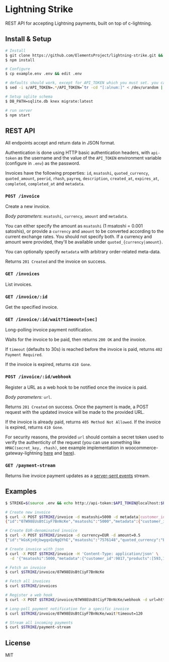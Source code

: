 # Lightning Strike

REST API for accepting Lightning payments, built on top of c-lightning.

## Install & Setup

```bash
# Install
$ git clone https://github.com/ElementsProject/lightning-strike.git && cd lightning-strike
$ npm install

# Configure
$ cp example.env .env && edit .env

# defaults should work, except for API_TOKEN which you must set. you can use:
$ sed -i s/API_TOKEN=.*/API_TOKEN=`tr -cd "[:alnum:]" < /dev/urandom | head -c 64`/ .env

# Setup sqlite schema
$ DB_PATH=sqlite.db knex migrate:latest

# run server
$ npm start
```

## REST API

All endpoints accept and return data in JSON format.

Authentication is done using HTTP basic authentication headers, with `api-token` as the username and
the value of the `API_TOKEN` environment variable (configure in `.env`) as the password.

Invoices have the following properties: `id`, `msatoshi`, `quoted_currency`, `quoted_amount`, `peerid`, `rhash`, `payreq`, `description`, `created_at`, `expires_at`, `completed`, `completed_at` and `metadata`.

### `POST /invoice`

Create a new invoice.

*Body parameters*: `msatoshi`, `currency`, `amount` and `metadata`.

You can either specify the amount as `msatoshi` (1 msatoshi = 0.001 satoshis),
or provide a `currency` and `amount` to be converted according to the current exchange rates.
You should not specify both.
If a currency and amount were provided, they'll be available under `quoted_{currency|amount}`.

You can optionally specify `metadata` with arbitrary order-related meta-data.

Returns `201 Created` and the invoice on success.

### `GET /invoices`

List invoices.

### `GET /invoice/:id`

Get the specified invoice.

### `GET /invoice/:id/wait?timeout=[sec]`

Long-polling invoice payment notification.

Waits for the invoice to be paid, then returns `200 OK` and the invoice.

If `timeout` (defaults to 30s) is reached before the invoice is paid, returns `402 Payment Required`.

If the invoice is expired, returns `410 Gone`.

### `POST /invoice/:id/webhook`

Register a URL as a web hook to be notified once the invoice is paid.

*Body parameters:* `url`.

Returns `201 Created` on success. Once the payment is made, a POST request with the updated invoice will be made to the provided URL.

If the invoice is already paid, returns `405 Method Not Allowed`. If the invoice is expired, returns `410 Gone`.

For security reasons, the provided `url` should contain a secret token used to verify the authenticity of the request (you can use something like `HMAC(secret_key, rhash)`,
see example implementation in woocommerce-gateway-lightning [here](https://github.com/ElementsProject/woocommerce-gateway-lightning/blob/4051a70147a01b4387598a9facd9c00cae4981f8/woocommerce-gateway-lightning.php#L182-L193)
and [here](https://github.com/ElementsProject/woocommerce-gateway-lightning/blob/4051a70147a01b4387598a9facd9c00cae4981f8/woocommerce-gateway-lightning.php#L119)).

### `GET /payment-stream`

Returns live invoice payment updates as a [server-sent events](https://developer.mozilla.org/en-US/docs/Web/API/Server-sent_events/Using_server-sent_events) stream.

## Examples

```bash
$ STRIKE=$(source .env && echo http://api-token:$API_TOKEN@localhost:$PORT)

# Create new invoice
$ curl -X POST $STRIKE/invoice -d msatoshi=5000 -d metadata[customer_id]=9817 -d metadata[product_id]=7189
{"id":"07W98EUsBtCiyF7BnNcKe","msatoshi":"5000","metadata":{"customer_id":9817,"product_id":7189},"rhash":"3e449cc84d6b2b39df8e375d3cec0d2910e822346f782dc5eb97fea595c175b5","payreq":"lntb500n1pdq55z6pp58ezfejzddv4nnhuwxawnemqd9ygwsg35dauzm30tjll2t9wpwk6sdq0d3hz6um5wf5kkegcqpxpc06kpsp56fjh0jslhatp6kzmp8yxsgdjcfqqckdrrv0n840zqpx496qu5xenrzedlyatesl98dzdt5qcgkjd3l6vhax425jetq2h3gqz2enhk","completed":false,"created_at":1510625370087}

# Create EUR-denominated invoice
$ curl -X POST $STRIKE/invoice -d currency=EUR -d amount=0.5
{"id":"kGsKjn9jbwgqxQzNgQYhE","msatoshi":"7576148","quoted_currency":"EUR","quoted_amount":"0.5", ...}

# Create invoice with json
$ curl -X POST $STRIKE/invoice -H 'Content-Type: application/json' \
  -d '{"msatoshi":5000,"metadata":{"customer_id":9817,"products":[593,182]}'

# Fetch an invoice
$ curl $STRIKE/invoice/07W98EUsBtCiyF7BnNcKe

# Fetch all invoices
$ curl $STRIKE/invoices

# Register a web hook
$ curl -X POST $STRIKE/invoice/07W98EUsBtCiyF7BnNcKe/webhook -d url=https://requestb.in/pfqcmgpf

# Long-poll payment notification for a specific invoice
$ curl $STRIKE/invoice/07W98EUsBtCiyF7BnNcKe/wait?timeout=120

# Stream all incoming payments
$ curl $STRIKE/payment-stream
```

## License

MIT
